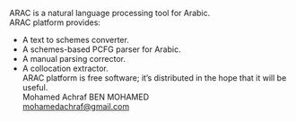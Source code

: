 ARAC is a natural language processing tool for Arabic.   <br /> 
ARAC platform provides:   <br /> 
-	A text to schemes converter.   <br /> 
-	A schemes-based PCFG parser for Arabic.   <br /> 
-	A manual parsing corrector.   <br /> 
-	A collocation extractor.   <br /> 
ARAC platform is free software; it’s distributed in the hope that it will be useful.   <br /> 
Mohamed Achraf BEN MOHAMED   <br /> 
mohamedachraf@gmail.com
